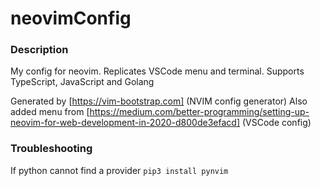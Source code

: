 # neovimConfig

### Description
My config for neovim. Replicates VSCode menu and terminal.
Supports TypeScript, JavaScript and Golang

Generated by [https://vim-bootstrap.com] (NVIM config generator)
Also added menu from [https://medium.com/better-programming/setting-up-neovim-for-web-development-in-2020-d800de3efacd] (VSCode config)

### Troubleshooting
If python cannot find a provider
```pip3 install pynvim```
